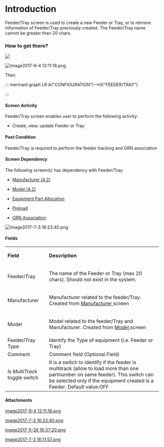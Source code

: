 # Introduction

Feeder/Tray
screen is used to create a new Feeder or Tray, or to retrieve information of Feeder/Tray previously created. The Feeder/Tray name cannot be greater than 20 chars.


### How to get there?



![](https://outlook.office.com/owa/service.svc/s/GetFileAttachment?id=AAMkADExMjFjZTNkLWZiOGUtNGFlYS05NWU0LWU5M2FhYjBmYTUyYgBGAAAAAAAiGz%2BeOmYgRrb1RTb9VVmcBwCIN5DvWZyASqruYNutWaD%2FAAAAAAEJAACIN5DvWZyASqruYNutWaD%2FAAD6yzO%2BAAABEgAQAFBq4B1oX0BJnF%2FpXm2fZLk%3D&X-OWA-CANARY=GVCsri09DkimSx2oMiHPOyA48mlE5dQYRyycHtBABOzROY6d0LF43MDcXfDRVTWnHWsDDmKDnwo.&isImagePreview=True)


![image2017-9-4 12:11:16.png](/.attachments/29919125.png)



Then

::: mermaid
graph LR
A("CONFIGURATION")-->0("FEEDER/TRAY")

:::


#### Screen Activity


Feeder/Tray screen enables user to perform the following activity:

- Create, view, update Feeder or Tray



#### Post Condition


Feeder/Tray is required to perform the feeder tracking and GRN association


#### Screen Dependency


The following screen(s) has dependency with Feeder/Tray:

- [Manufacturer (4.2)](/iFactory-JGP-MES/iFactory-JGP-MES-Home/iFactory-JGP-MS/CONTENT/Part-Allocation/Manufacturer-(4.2).md)

- [Model (4.2)](/iFactory-JGP-MES/iFactory-JGP-MES-Home/iFactory-JGP-MS/CONTENT/Part-Allocation/Model-(4.2).md)

- [Equipment Part Allocation](/iFactory-JGP-MES/iFactory-JGP-MES-Home/iFactory-JGP-MS/CONTENT/Part-Allocation/Equipment-Part-Allocation.md)

- [Preload](/iFactory-JGP-MES/iFactory-JGP-MES-Home/iFactory-JGP-MS/CONTENT/Part-Allocation/Preload-Part-Allocation.md)

- [GRN Association](/iFactory-JGP-MES/iFactory-JGP-MES-Home/iFactory-JGP-MS/CONTENT/Part-Allocation/GRN-Association.md)

![image2017-7-3 16:23:40.png](/.attachments/29919126.png)




#### Fields



<table class="confluenceTable"><tbody><tr><td class="highlight confluenceTd"><p><strong>Field</strong></p></td><td class="highlight confluenceTd"><p><strong>Description</strong></p></td></tr><tr><td class="confluenceTd"><p>Feeder/Tray</p></td><td class="confluenceTd"><p>The name of the Feeder or Tray (max 20 chars). Should not exist in the system.</p></td></tr><tr><td class="confluenceTd"><p>Manufacturer</p></td><td class="confluenceTd"><p>Manufacturer related to the feeder/Tray. Created from <a href="29919230.html">Manufacturer </a>screen</p></td></tr><tr><td colspan="1" class="confluenceTd">Model</td><td colspan="1" class="confluenceTd"><p>Model related to the feeder/Tray and Manufacturer. Created from <a href="29919236.html">Model </a>screen</p></td></tr><tr><td colspan="1" class="confluenceTd">Feeder/Tray Type</td><td colspan="1" class="confluenceTd">Identify the Type of equipment (i.e. Feeder or Tray)</td></tr><tr><td colspan="1" class="confluenceTd">Comment</td><td colspan="1" class="confluenceTd">Comment field (Optional Field)</td></tr><tr><td colspan="1" class="confluenceTd"><em>Is MultiTrack</em> toggle switch</td><td colspan="1" class="confluenceTd">It is a switch to identify if the feeder is multitrack (allow to load more than one partnumber on same feeder). This switch can be selected only if the equipment created is a Feeder. Default value:OFF</td></tr></tbody></table>



#### Attachments

[image2017-9-4 12:11:16.png](/.attachments/29919125.png)
[image2017-7-3 16:23:40.png](/.attachments/29919126.png)
[image2017-5-26 16:37:20.png](/.attachments/29919127.png)
[image2017-7-3 16:11:57.png](/.attachments/29919128.png)
